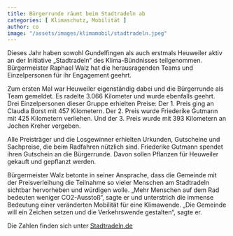 ```yaml
---
title: Bürgerrunde räumt beim Stadtradeln ab
categories: [ Klimaschutz, Mobilität ]
author: co
image: "/assets/images/klimamobil/stadtradeln.jpeg"
---
```

Dieses Jahr haben sowohl Gundelfingen als auch erstmals Heuweiler aktiv an der Initiative „Stadtradeln“ des Klima-Bündnisses teilgenommen. Bürgermeister Raphael Walz hat die herausragenden Teams und Einzelpersonen für ihr Engagement geehrt.

Zum ersten Mal war Heuweiler eigenständig dabei und die Bürgerrunde als Team gemeldet. Es radelte 3.066 Kilometer und wurde ebenfalls geehrt. Drei Einzelpersonen dieser Gruppe erhielten Preise: Der 1. Preis ging an Claudia Borst mit 457 Kilometern. Der 2. Preis wurde Friederike Gutmann mit 425 Kilometern verliehen. Und der 3. Preis wurde mit 393 Kilometern an Jochen Kreher vergeben.

Alle Preisträger und die Losgewinner erhielten Urkunden, Gutscheine und Sachpreise, die beim Radfahren nützlich sind. Friederike Gutmann spendet ihren Gutschein an die Bürgerrunde. Davon sollen Pflanzen für Heuweiler gekauft und gepflanzt werden.

Bürgermeister Walz betonte in seiner Ansprache, dass die Gemeinde mit der Preisverleihung die Teilnahme so vieler Menschen am Stadtradeln sichtbar hervorheben und würdigen wolle. „Mehr Menschen auf dem Rad bedeuten weniger CO2-Ausstoß“, sagte er und unterstrich die immense Bedeutung einer veränderten Mobilität für eine Klimawende. „Die Gemeinde will ein Zeichen setzen und die Verkehrswende gestalten“, sagte er. 

Die Zahlen finden sich unter [Stadtradeln.de](https://www.stadtradeln.de/heuweiler)
